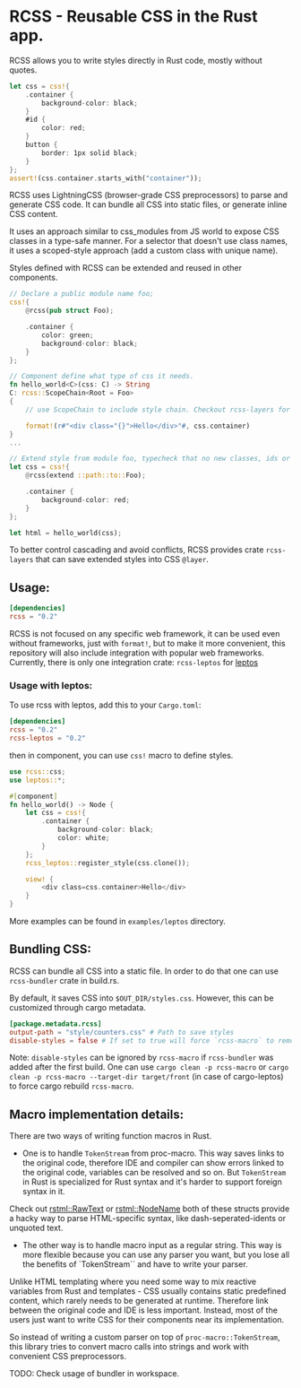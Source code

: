 # RCSS - Reusable CSS in the Rust app.

RCSS allows you to write styles directly in Rust code, mostly without quotes.

```rust
let css = css!{
    .container {
        background-color: black;
    }
    #id {
        color: red;
    }
    button {
        border: 1px solid black;
    }
};
assert!(css.container.starts_with("container"));
```

RCSS uses LightningCSS (browser-grade CSS preprocessors) to parse and generate CSS code.
It can bundle all CSS into static files, or generate inline CSS content.

It uses an approach similar to css_modules from JS world to expose CSS classes in a type-safe manner. For a selector that doesn't use class names, it uses a scoped-style approach (add a custom class with unique name).

Styles defined with RCSS can be extended and reused in other components.

```rust 
// Declare a public module name foo;
css!{
    @rcss(pub struct Foo);

    .container {
        color: green;
        background-color: black;
    }
};

// Component define what type of css it needs.
fn hello_world<C>(css: C) -> String
C: rcss::ScopeChain<Root = Foo>
{
    // use ScopeChain to include style chain. Checkout rcss-layers for details.

    format!(r#"<div class="{}">Hello</div>"#, css.container)
}
...

// Extend style from module foo, typecheck that no new classes, ids or types are added.
let css = css!{
    @rcss(extend ::path::to::Foo);

    .container {
        background-color: red;
    }
};

let html = hello_world(css);
```
To better control cascading and avoid conflicts, RCSS provides crate `rcss-layers` that can save extended styles into CSS `@layer`.

## Usage:

```toml
[dependencies]
rcss = "0.2"
```

RCSS is not focused on any specific web framework, it can be used even without frameworks, just with `format!`, but to make it more convenient, this repository
will also include integration with popular web frameworks.
Currently, there is only one integration crate: `rcss-leptos` for [leptos](https://github.com/leptos-rs/leptos)

### Usage with leptos:
To use rcss with leptos, add this to your `Cargo.toml`:

```toml
[dependencies]
rcss = "0.2"
rcss-leptos = "0.2"
```

then in component, you can use `css!` macro to define styles.
```rust
use rcss::css;
use leptos::*;

#[component]
fn hello_world() -> Node {
    let css = css!{
        .container {
            background-color: black;
            color: white;
        }
    };
    rcss_leptos::register_style(css.clone());

    view! {
        <div class=css.container>Hello</div>
    }
}
```
More examples can be found in `examples/leptos` directory.


## Bundling CSS:
RCSS can bundle all CSS into a static file.
In order to do that one can use `rcss-bundler` crate in build.rs.


By default, it saves CSS into `$OUT_DIR/styles.css`. However, this can be customized through cargo metadata.


```toml
[package.metadata.rcss]
output-path = "style/counters.css" # Path to save styles
disable-styles = false # If set to true will force `rcss-macro` to remove style strings from macro output.
```


Note: `disable-styles` can be ignored by `rcss-macro` if `rcss-bundler` was added after the first build.
One can use `cargo clean -p rcss-macro` or `cargo clean -p rcss-macro --target-dir target/front` (in case of cargo-leptos) to force cargo rebuild `rcss-macro`.

## Macro implementation details: 
There are two ways of writing function macros in Rust.
- One is to handle `TokenStream` from proc-macro.
This way saves links to the original code, therefore IDE and compiler can show errors linked to the original code, variables can be resolved and so on. But `TokenStream` in Rust is specialized for Rust syntax and it's harder to support foreign syntax in it.

Check out [rstml::RawText](https://github.com/rs-tml/rstml/blob/main/src/node/raw_text.rs) or [rstml::NodeName](https://github.com/rs-tml/rstml/blob/main/src/node/node_name.rs) both of these structs provide a hacky way to parse HTML-specific syntax, like dash-seperated-idents or unquoted text.

- The other way is to handle macro input as a regular string.
This way is more flexible because you can use any parser you want, but you lose all the benefits of `TokenStream`` and have to write your parser.

Unlike HTML templating where you need some way to mix reactive variables from Rust and templates -
CSS usually contains static predefined content, which rarely needs to be generated at runtime.
Therefore link between the original code and IDE is less important. Instead, most of the users just want to write CSS for their components near its implementation.

So instead of writing a custom parser on top of `proc-macro::TokenStream`, this library tries to convert macro calls into strings and work with convenient CSS preprocessors.


TODO: Check usage of bundler in workspace.